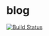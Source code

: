 blog
===

[![Build Status](https://travis-ci.org/tyabu12/blog.svg?branch=master)](https://travis-ci.org/tyabu12/blog)
